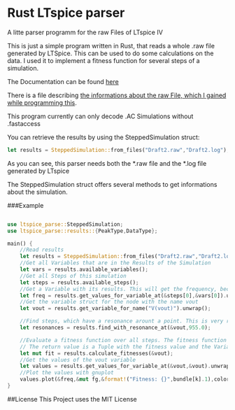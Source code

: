 # Rust LTspice parser
A litte parser programm for the raw Files of LTspice IV

This is just a simple program written in Rust, that reads a whole .raw file generated by LTSpice.
This can be used to do some calculations on the data. I used it to implement a fitness function for several steps of a simulation.

The Documentation can be found [here](http://tyde.github.io/rust_ltspice_parser/ltspice_parse/)

There is a file describing [the informations about the raw File, which I gained while programming this](https://github.com/Tyde/rust_ltspice_parser/blob/master/LTSpice_RAW_File_Info.md).

This program currently can only decode .AC Simulations without .fastaccess

You can retrieve the results by using the SteppedSimulation struct:
```rust
let results = SteppedSimulation::from_files("Draft2.raw","Draft2.log");
```
As you can see, this parser needs both the *.raw file and the *.log file generated by LTspice

The SteppedSimulation struct offers several methods to get informations about the simulation.

###Example
```rust

use ltspice_parse::SteppedSimulation;
use ltspice_parse::results::{PeakType,DataType};

main() {
	//Read results
	let results = SteppedSimulation::from_files("Draft2.raw","Draft2.log");
	//Get all Variables that are in the Results of the Simulation
	let vars = results.available_variables();
	//Get all Steps of this simulation
	let steps = results.available_steps();
	//Get a Variable with its results. This will get the frequency, because it is the first variable
	let freq = results.get_values_for_variable_at(&steps[0],&vars[0]).unwrap();
	//Get the variable struct for the node with the name vout
	let vout = results.get_variable_for_name("V(vout)").unwrap();

	//Find steps, which have a resonance arount a point. This is very rudimentary
	let resonances = results.find_with_resonance_at(&vout,955.0);

	//Evaluate a fitness function over all steps. The fitness function is defined in the struct implementation
	// The return value is a Tuple with the fitness value and the VariableResult
	let mut fit = results.calculate_fitnesses(&vout);
	//Get the values of the vout variable
	let values = results.get_values_for_variable_at(&vout,&vout).unwrap();
	//Plot the values with gnuplot
	values.plot(&freq,&mut fg,&format!("Fitness: {}",bundle[k].1),colors[k]);
}
```

##License
This Project uses the MIT License
